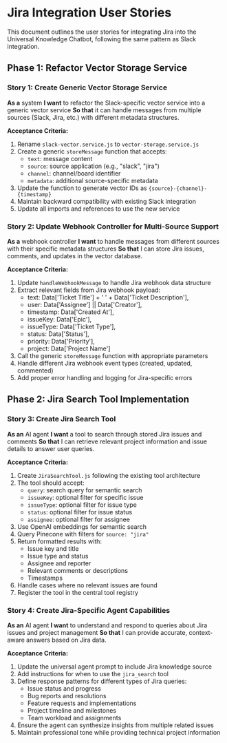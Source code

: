 # Jira Integration User Stories

This document outlines the user stories for integrating Jira into the Universal Knowledge Chatbot, following the same pattern as Slack integration.

## Phase 1: Refactor Vector Storage Service

### Story 1: Create Generic Vector Storage Service
**As a** system
**I want** to refactor the Slack-specific vector service into a generic vector service
**So that** it can handle messages from multiple sources (Slack, Jira, etc.) with different metadata structures.

**Acceptance Criteria:**
1. Rename `slack-vector.service.js` to `vector-storage.service.js`
2. Create a generic `storeMessage` function that accepts:
   - `text`: message content
   - `source`: source application (e.g., "slack", "jira")
   - `channel`: channel/board identifier
   - `metadata`: additional source-specific metadata
3. Update the function to generate vector IDs as `{source}-{channel}-{timestamp}`
4. Maintain backward compatibility with existing Slack integration
5. Update all imports and references to use the new service

### Story 2: Update Webhook Controller for Multi-Source Support
**As a** webhook controller
**I want** to handle messages from different sources with their specific metadata structures
**So that** I can store Jira issues, comments, and updates in the vector database.

**Acceptance Criteria:**
1. Update `handleWebhookMessage` to handle Jira webhook data structure
2. Extract relevant fields from Jira webhook payload:
   - text: Data['Ticket Title'] + ' ' + Data['Ticket Description'],
   - user: Data['Assignee'] || Data['Creator'],
   - timestamp: Data['Created At'],
   - issueKey: Data['Epic'],
   - issueType: Data['Ticket Type'],
   - status: Data['Status'],
   - priority: Data['Priority'],
   - project: Data['Project Name']
3. Call the generic `storeMessage` function with appropriate parameters
4. Handle different Jira webhook event types (created, updated, commented)
5. Add proper error handling and logging for Jira-specific errors

## Phase 2: Jira Search Tool Implementation

### Story 3: Create Jira Search Tool
**As an** AI agent
**I want** a tool to search through stored Jira issues and comments
**So that** I can retrieve relevant project information and issue details to answer user queries.

**Acceptance Criteria:**
1. Create `JiraSearchTool.js` following the existing tool architecture
2. The tool should accept:
   - `query`: search query for semantic search
   - `issueKey`: optional filter for specific issue
   - `issueType`: optional filter for issue type
   - `status`: optional filter for issue status
   - `assignee`: optional filter for assignee
3. Use OpenAI embeddings for semantic search
4. Query Pinecone with filters for `source: "jira"`
5. Return formatted results with:
   - Issue key and title
   - Issue type and status
   - Assignee and reporter
   - Relevant comments or descriptions
   - Timestamps
6. Handle cases where no relevant issues are found
7. Register the tool in the central tool registry

### Story 4: Create Jira-Specific Agent Capabilities
**As an** AI agent
**I want** to understand and respond to queries about Jira issues and project management
**So that** I can provide accurate, context-aware answers based on Jira data.

**Acceptance Criteria:**
1. Update the universal agent prompt to include Jira knowledge source
2. Add instructions for when to use the `jira_search` tool
3. Define response patterns for different types of Jira queries:
   - Issue status and progress
   - Bug reports and resolutions
   - Feature requests and implementations
   - Project timeline and milestones
   - Team workload and assignments
4. Ensure the agent can synthesize insights from multiple related issues
5. Maintain professional tone while providing technical project information